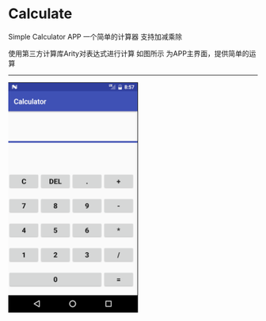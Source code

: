 # Calculate
Simple Calculator APP
一个简单的计算器 支持加减乘除

使用第三方计算库Arity对表达式进行计算
如图所示 为APP主界面，提供简单的运算
***
![](https://github.com/Felon03/Calculate/raw/master/screenshot1.png)
